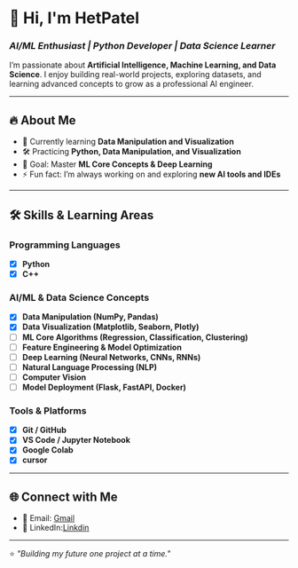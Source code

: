 # 👋 Hi, I'm HetPatel  
### *AI/ML Enthusiast | Python Developer | Data Science Learner*  

I’m passionate about **Artificial Intelligence, Machine Learning, and Data Science**. I enjoy building real-world projects, exploring datasets, and learning advanced concepts to grow as a professional AI engineer.  

---

## 🔥 **About Me**
- 🌱 Currently learning **Data Manipulation and Visualization**
- 🛠️ Practicing **Python, Data Manipulation, and Visualization**
- 🎯 Goal: Master **ML Core Concepts & Deep Learning**
- ⚡ Fun fact: I’m always working on and exploring **new AI tools and IDEs**

---

## 🛠️ **Skills & Learning Areas**

### Programming Languages
- [x] **Python**
- [x] **C++**

### AI/ML & Data Science Concepts
- [x] **Data Manipulation (NumPy, Pandas)**
- [x] **Data Visualization (Matplotlib, Seaborn, Plotly)**
- [ ] **ML Core Algorithms (Regression, Classification, Clustering)**
- [ ] **Feature Engineering & Model Optimization**
- [ ] **Deep Learning (Neural Networks, CNNs, RNNs)**
- [ ] **Natural Language Processing (NLP)**
- [ ] **Computer Vision**
- [ ] **Model Deployment (Flask, FastAPI, Docker)**

### Tools & Platforms
- [x] **Git / GitHub**
- [x] **VS Code / Jupyter Notebook**
- [x] **Google Colab**
- [x] **cursor**

---

## 🌐 **Connect with Me**
- 📧 Email: [Gmail](hetp3286@gmail.com)  
- 💼 LinkedIn:[Linkdin](www.linkedin.com/in/het-patel-94b334284)  

---
⭐️ *"Building my future one project at a time."*  
